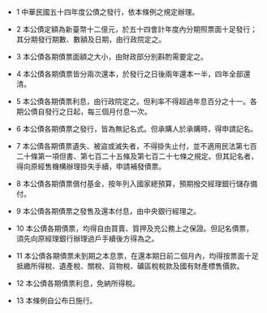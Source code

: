 * 1 中華民國五十四年度公債之發行，依本條例之規定辦理。

* 2 本公債定額為新臺幣十二億元，於五十四會計年度內分期照票面十足發行；其分期發行期數、數額及日期，由行政院定之。

* 3 本公債各期債票面額之大小，由財政部分別斟酌需要定之。

* 4 本公債各期債票皆分兩次還本，於發行之日後兩年還本一半，四年全部還清。

* 5 本公債各期債票利息，由行政院定之。但利率不得超過年息百分之十一。各期公債自發行之日起，每三個月付息一次。

* 6 本公債各期債票之發行，皆為無記名式。但承購人於承購時，得申請記名。

* 7 本公債各期債票遺失、被盜或滅失者，不得掛失止付，並不適用民法第七百二十條第一項但書、第七百二十五條及第七百二十七條之規定。但其記名者，得向原經售機構辦理掛失手續，申請補發債票。

* 8 本公債各期債票償付基金，按年列入國家總預算，預期撥交經理銀行儲存備付。

* 9 本公債各期債票之發售及還本付息，由中央銀行經理之。

* 10 本公債各期債票，均得自由買賣、質押及充公務上之保證。但記名債票，須先向原經理銀行辦理過戶手續後方得為之。

* 11 本公債各期債票未到期之本息票，在還本期日前二個月內，均得按票面十足抵繳所得稅、遺產稅、關稅、貨物稅、礦區稅稅款及國有財產標售價款。

* 12 本公債各期債票利息，免納所得稅。

* 13 本條例自公布日施行。

